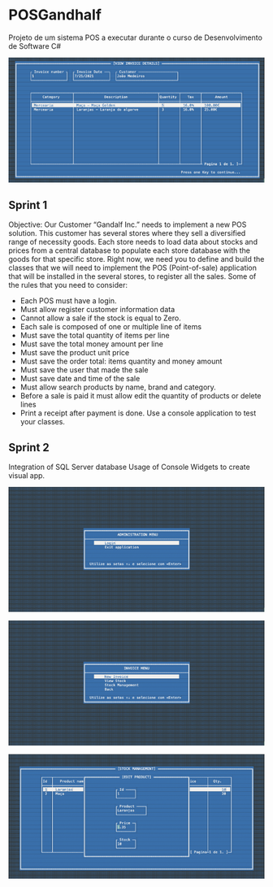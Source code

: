 # POSGandhalf
Projeto de um sistema POS a executar durante o curso de Desenvolvimento de Software C#

![alt text](https://github.com/CLSoftSilvestre/POSGandhalf/blob/sprint2/POSGandhalf/ViewInvoice.png?raw=true)

## Sprint 1
Objective:
Our Customer “Gandalf Inc.” needs to implement a new POS solution. This customer has several stores where they sell a diversified range of necessity goods.
Each store needs to load data about stocks and prices from a central database to populate each store database with the goods for that specific store.
Right now, we need you to define and build the classes that we will need to implement the POS (Point-of-sale) application that will be installed in the several stores, to register all the sales.
Some of the rules that you need to consider:
- Each POS must have a login.
- Must allow register customer information data
- Cannot allow a sale if the stock is equal to Zero.
- Each sale is composed of one or multiple line of items
- Must save the total quantity of items per line
- Must save the total money amount per line
- Must save the product unit price
- Must save the order total: items quantity and money amount
- Must save the user that made the sale
- Must save date and time of the sale
- Must allow search products by name, brand and category.
- Before a sale is paid it must allow edit the quantity of products or delete lines
- Print a receipt after payment is done.
Use a console application to test your classes.

## Sprint 2
Integration of SQL Server database
Usage of Console Widgets to create visual app.

![alt text](https://github.com/CLSoftSilvestre/POSGandhalf/blob/sprint2/POSGandhalf/AdminMenu.png?raw=true)

![alt text](https://github.com/CLSoftSilvestre/POSGandhalf/blob/sprint2/POSGandhalf/InvoiceMenu.png?raw=true)

![alt text](https://github.com/CLSoftSilvestre/POSGandhalf/blob/sprint2/POSGandhalf/EditProduct.png?raw=true)
